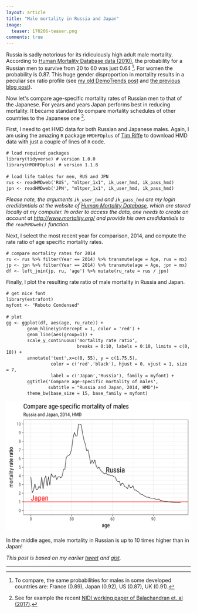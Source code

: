 ```yaml
---
layout: article
title: "Male mortality in Russia and Japan"
image:
  teaser: 170206-teaser.png
comments: true
---
```


Russia is sadly notorious for its ridiculously high adult male mortality. According to [Human Mortality Database data (2010)](http://www.mortality.org), the probability for a Russian men to survive from 20 to 60 was just 0.64 [^1]. For women the probability is 0.87. This huge gender disproportion in mortality results in a peculiar sex ratio profile (see [my old DemoTrends post](https://demotrends.wordpress.com/2015/01/14/the-land-of-babushka/) and [the previous blog post](https://ikashnitsky.github.io/2017/hmd-sex-all-ratio)).  

Now let's compare age-specific mortality rates of Russian men to that of the Japanese. For years and years Japan performs best in reducing mortality. It became standard to compare mortality schedules of other countries to the Japanese one [^2]. 

First, I need to get HMD data for both Russian and Japanese males. Again, I am using the amazing `R` package `HMDHFDplus` of [Tim Riffe](https://sites.google.com/site/timriffepersonal/) to download HMD data with just a couple of lines of `R` code. 


```
# load required packages
library(tidyverse) # version 1.0.0
library(HMDHFDplus) # version 1.1.8

# load life tables for men, RUS and JPN
rus <- readHMDweb('RUS', "mltper_1x1", ik_user_hmd, ik_pass_hmd)
jpn <- readHMDweb('JPN', "mltper_1x1", ik_user_hmd, ik_pass_hmd)
```

*Please note, the arguments `ik_user_hmd` and `ik_pass_hmd` are my login credidantials at the website of [Human Mortality Database](http://www.mortality.org), which are stored locally at my computer. In order to access the data, one needs to create an account at http://www.mortality.org/ and provide his own credidantials to the `readHMDweb()` function.*

Next, I select the most recent year for comparison, 2014, and compute the rate ratio of age specific mortality rates. 

```
# compare mortality rates for 2014
ru <- rus %>% filter(Year == 2014) %>% transmute(age = Age, rus = mx)
jp <- jpn %>% filter(Year == 2014) %>% transmute(age = Age, jpn = mx)
df <- left_join(jp, ru, 'age') %>% mutate(ru_rate = rus / jpn)
```

Finally, I plot the resulting rate ratio of male mortality in Russia and Japan.

```
# get nice font
library(extrafont)
myfont <- "Roboto Condensed"

# plot
gg <- ggplot(df, aes(age, ru_rate)) + 
        geom_hline(yintercept = 1, color = 'red') +
        geom_line(aes(group=1)) + 
        scale_y_continuous('mortality rate ratio',
                           breaks = 0:10, labels = 0:10, limits = c(0, 10)) +
        annotate('text',x=c(0, 55), y = c(1.75,5), 
                 color = c('red','black'), hjust = 0, vjust = 1, size = 7,
                 label = c('Japan','Russia'), family = myfont) +
        ggtitle('Compare age-specific mortality of males',
                subtitle = "Russia and Japan, 2014, HMD")+
        theme_bw(base_size = 15, base_family = myfont)
```

[![gg][f1]][f1]



In the middle ages, male mortality in Russian is up to 10 times higher than in Japan!

*This post is based on my earlier [tweet](https://twitter.com/ikashnitsky/status/792305556132331520) and [gist](https://gist.github.com/ikashnitsky/8df43c9a5dcd1798116ba09b336cdcf2).*

***

[f1]: /images/170206/male-mortality-compare.png

[^1]: To compare, the same probabilities for males in some developed countries are: France (0.89), Japan (0.92), US (0.87), UK (0.91). 
[^2]: See for example the recent [NIDI working paper of Balachandran et. al (2017)](http://www.nidi.nl/shared/content/output/papers/nidi-wp-2017-01.pdf).